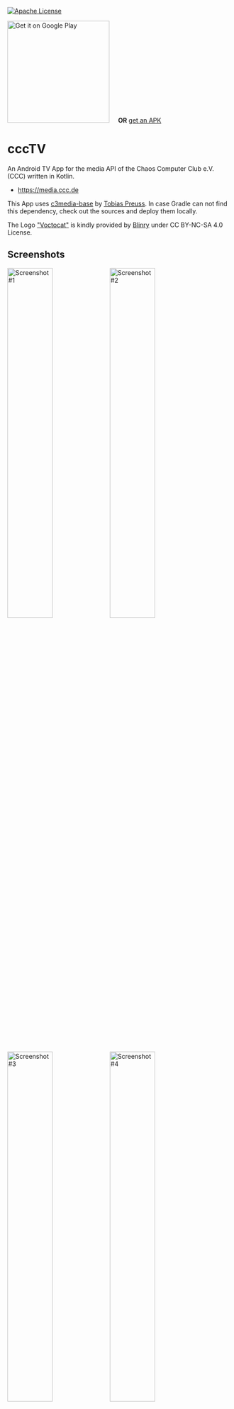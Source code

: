 [![Apache License](http://img.shields.io/badge/license-Apache%20License%202.0-blue.svg)](http://choosealicense.com/licenses/apache-2.0/)

[<img src="https://upload.wikimedia.org/wikipedia/commons/c/cd/Get_it_on_Google_play.svg" alt="Get it on Google Play" width="230">][play] &nbsp;&nbsp;&nbsp; **OR** [get an APK][releases]

# cccTV

An Android TV App for the media API of the Chaos Computer Club e.V. (CCC) written in Kotlin.

* https://media.ccc.de

This App uses [c3media-base][c3media-base-orig] by [Tobias Preuss][tobias-preuss].
In case Gradle can not find this dependency, check out the sources and deploy them locally.

The Logo ["Voctocat"][voctocat] is kindly provided by [Blinry][blinry] under CC BY-NC-SA 4.0 License.

## Screenshots

<img src="https://lh3.googleusercontent.com/VWveX4oHmYityFLHKI3Dsogmt4bEbSYthDWv-8sbgSWZDB452HhEmfni1Sczey-33w=h900-rw" alt="Screenshot #1"
width="45%"> <img src="https://lh3.googleusercontent.com/onhizPzjofBqFLTlVLX65kTWfJXK-hZMIbnLBcD70P_Rk4InQkdFpjXKU6JK6ms8BCs=h900-rw" 
alt="Screenshot #2" width="45%">

<img src="https://lh3.googleusercontent.com/NFzZtTw73dvGmq54zgTtfNEziEj-c2JAneLjgEh1rQRWeloErCe0gJPunAb5mLFhxw=h900-rw" alt="Screenshot #3" 
width="45%"> <img src="https://lh3.googleusercontent.com/3HPO32nkCoSLMHfKRhDoshhpTOpafTnl40SYSysqD3ouSku9eao2C8pQFslvkDrKgA=h900-rw" 
alt="Screenshot #4" width="45%">

## Setup

In the root project you can find `gradle.properties` defining the signing configuration for the `release`-Build.
If you want to build a `release` version, it is important to replace the placeholders defined there by correct signing credentials.

## Author

* [Stefan Medack][stefan]

## License

    Copyright 2017 Stefan Medack

    Licensed under the Apache License, Version 2.0 (the "License");
    you may not use this file except in compliance with the License.
    You may obtain a copy of the License at

       http://www.apache.org/licenses/LICENSE-2.0

    Unless required by applicable law or agreed to in writing, software
    distributed under the License is distributed on an "AS IS" BASIS,
    WITHOUT WARRANTIES OR CONDITIONS OF ANY KIND, either express or implied.
    See the License for the specific language governing permissions and
    limitations under the License.

[c3media-base-orig]: https://github.com/johnjohndoe/c3media-base
[tobias-preuss]: https://github.com/johnjohndoe
[blinry]: https://github.com/blinry
[stefan]: https://twitter.com/Zonic03
[voctocat]: https://morr.cc/voctocat/

[play]: https://play.google.com/store/apps/details?id=de.stefanmedack.ccctv
[releases]: https://github.com/stefanmedack/cccTV/releases